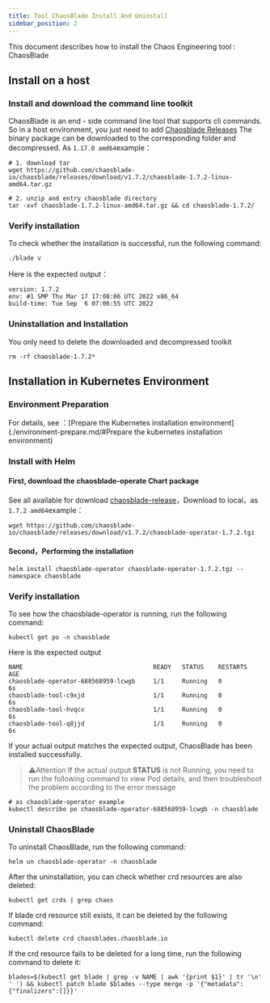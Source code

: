 ```yaml
---
title: Tool ChaosBlade Install And Uninstall
sidebar_position: 2
---
```


This document describes how to install the Chaos Engineering tool : ChaosBlade
## Install on a host
### Install and download the command line toolkit
ChaosBlade is an end - side command line tool that supports cli commands. So in a host environment, you just need to add [Chaosblade Releases](https://github.com/chaosblade-io/chaosblade/releases) The binary package can be downloaded to the corresponding folder and decompressed. As `1.17.0 amd64`example：
```shell
# 1. download tar
wget https://github.com/chaosblade-io/chaosblade/releases/download/v1.7.2/chaosblade-1.7.2-linux-amd64.tar.gz

# 2. unzip and entry chaosblade directory
tar -xvf chaosblade-1.7.2-linux-amd64.tar.gz && cd chaosblade-1.7.2/
```
### Verify installation
To check whether the installation is successful, run the following command:
```shell
./blade v
```
Here is the expected output：
```shell
version: 1.7.2
env: #1 SMP Thu Mar 17 17:08:06 UTC 2022 x86_64
build-time: Tue Sep  6 07:06:55 UTC 2022
```
### Uninstallation and Installation
You only need to delete the downloaded and decompressed toolkit
```shell
rm -rf chaosblade-1.7.2*
```
##  Installation in Kubernetes Environment
### Environment Preparation
For details, see ：[Prepare the Kubernetes installation  environment](./environment-prepare.md/#Prepare the kubernetes installation environment)
### Install with Helm
#### First, download the chaosblade-operate Chart package
See all available for download [chaosblade-release](https://github.com/chaosblade-io/chaosblade/releases)，Download to local，as `1.7.2 amd64`example：
```shell
wget https://github.com/chaosblade-io/chaosblade/releases/download/v1.7.2/chaosblade-operator-1.7.2.tgz
```
#### Second，Performing the installation
```shell
helm install chaosblade-operator chaosblade-operator-1.7.2.tgz --namespace chaosblade
```
### Verify installation
To see how the chaosblade-operator is running, run the following command:
```shell
kubectl get po -n chaosblade
```
Here is the expected output
```shell
NAME                                    READY   STATUS    RESTARTS   AGE
chaosblade-operator-688568959-lcwgb     1/1     Running   0          6s
chaosblade-tool-c9xjd                   1/1     Running   0          6s
chaosblade-tool-hvqcv                   1/1     Running   0          6s
chaosblade-tool-q8jjd                   1/1     Running   0          6s
```

If your actual output matches the expected output, ChaosBlade has been installed successfully.
> ⚠️Attention 
> If the actual output **STATUS** is not Running, you need to run the following command to view Pod details, and then troubleshoot the problem according to the error message

```shell
# as chaosblade-operator example
kubectl describe po chaosblade-operator-688568959-lcwgb -n chaosblade
```
###  Uninstall ChaosBlade
To uninstall ChaosBlade, run the following command:
```shell
helm un chaosblade-operator -n chaosblade
```
After the uninstallation, you can check whether crd resources are also deleted:
```shell
kubectl get crds | grep chaos
```
If blade crd resource still exists, it can be deleted by the following command:
```shell
kubectl delete crd chaosblades.chaosblade.io
```
If the crd resource fails to be deleted for a long time, run the following command to delete it:
```shell
blades=$(kubectl get blade | grep -v NAME | awk '{print $1}' | tr '\n' ' ') && kubectl patch blade $blades --type merge -p '{"metadata":{"finalizers":[]}}'
```
